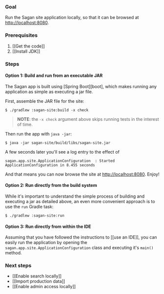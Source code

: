 ### Goal

Run the Sagan site application locally, so that it can be browsed at <http://localhost:8080>.

### Prerequisites

1. [[Get the code]]
1. [[Install JDK]]

### Steps

#### Option 1: Build and run from an executable JAR

The Sagan app is built using [Spring Boot][boot], which makes running any application as simple as executing a jar file.

First, assemble the JAR file for the site:

    $ ./gradlew :sagan-site:build -x check

> **NOTE**: the `-x check` argument above skips running tests in the interest of time.

Then run the app with `java -jar`:

    $ java -jar sagan-site/build/libs/sagan-site.jar

A few seconds later you'll see a log entry to the effect of

    sagan.app.site.ApplicationConfiguration  : Started ApplicationConfiguration in 8.455 seconds

And that means you can now browse the site at <http://localhost:8080>. Enjoy!

#### Option 2: Run directly from the build system

While it's important to understand the simple process of building and executing a jar as detailed above, an even more convenient approach is to use the `run` Gradle task:

    $ ./gradlew :sagan-site:run

#### Option 3: Run directly from within the IDE

Assuming that you have followed the instructions to [[use an IDE]], you can easily run the application by opening the `sagan.app.site.ApplicationConfiguration` class and executing it's `main()` method.


### Next steps

 - [[Enable search locally]]
 - [[Import production data]]
 - [[Enable admin access locally]]
